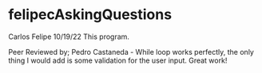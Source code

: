 # felipecAskingQuestions
Carlos Felipe
10/19/22
This program.

Peer Reviewed by; Pedro Castaneda - While loop works perfectly, the only thing I would add is some validation for the user input. Great work!
